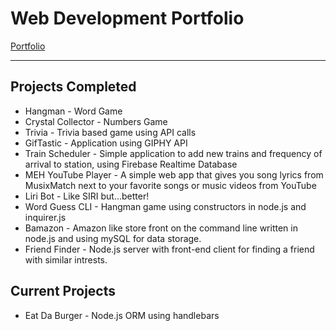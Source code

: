 # Web Development Portfolio

[Portfolio](https://defiledspec.github.io)

---

## Projects Completed

* Hangman - Word Game
* Crystal Collector - Numbers Game
* Trivia - Trivia based game using API calls
* GifTastic - Application using GIPHY API
* Train Scheduler - Simple application to add new trains and frequency of arrival to station, using Firebase Realtime Database
* MEH YouTube Player - A simple web app that gives you song lyrics from MusixMatch next to your favorite songs or music videos from YouTube
* Liri Bot - Like SIRI but...better!
* Word Guess CLI - Hangman game using constructors in node.js and inquirer.js
* Bamazon - Amazon like store front on the command line written in node.js and using mySQL for data storage.
* Friend Finder - Node.js server with front-end client for finding a friend with similar intrests.

## Current Projects

* Eat Da Burger - Node.js ORM using handlebars